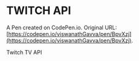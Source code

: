 # TWITCH API

A Pen created on CodePen.io. Original URL: [https://codepen.io/viswanathGavva/pen/BpvXzj](https://codepen.io/viswanathGavva/pen/BpvXzj).

Twitch TV API